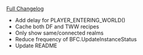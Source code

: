 [Full Changelog](https://github.com/BigFootTeam/BFCraftsman/compare/r5...f97349b79b28dc7ef0c7473099052a4a1e58aa3a)

- Add delay for PLAYER_ENTERING_WORLD()
- Cache both DF and TWW recipes
- Only show same/connected realms
- Reduce frequency of BFC.UpdateInstanceStatus
- Update README
